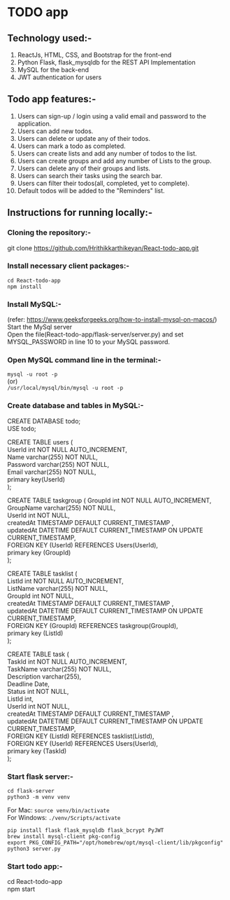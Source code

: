 # TODO app

## Technology used:-
1) ReactJs, HTML, CSS, and Bootstrap for the front-end
2) Python Flask, flask_mysqldb for the REST API Implementation
3) MySQL for the back-end 
4) JWT authentication for users

## Todo app features:- 
1) Users can sign-up / login using a valid email and password to the application. 
2) Users can add new todos.
3) Users can delete or update any of their todos.
4) Users can mark a todo as completed.
5) Users can create lists and add any number of todos to the list.
6) Users can create groups and add any number of Lists to the group.
7) Users can delete any of their groups and lists.
8) Users can search their tasks using the search bar.
9) Users can filter their todos(all, completed, yet to complete).
10) Default todos will be added to the "Reminders" list.


## Instructions for running locally:-
### Cloning the repository:-
git clone https://github.com/Hrithikkarthikeyan/React-todo-app.git

### Install necessary client packages:-
`cd React-todo-app`  
`npm install`  

### Install MySQL:-
(refer:  https://www.geeksforgeeks.org/how-to-install-mysql-on-macos/)  
Start the MySql server  
Open the file(React-todo-app/flask-server/server.py) and set MYSQL_PASSWORD in line 10 to your MySQL password.  

### Open MySQL command line in the terminal:-
`mysql -u root -p`  
(or)   
`/usr/local/mysql/bin/mysql -u root -p`  

### Create database and tables in MySQL:-
CREATE DATABASE todo;  
USE todo;  

CREATE TABLE users (  
  UserId int NOT NULL AUTO_INCREMENT,  
  Name varchar(255) NOT NULL,  
  Password varchar(255) NOT NULL,  
  Email varchar(255) NOT NULL,  
  primary key(UserId)  
);  

CREATE TABLE taskgroup (
  GroupId int NOT NULL AUTO_INCREMENT,  
  GroupName varchar(255) NOT NULL,  
  UserId int NOT NULL,  
  createdAt TIMESTAMP DEFAULT CURRENT_TIMESTAMP ,  
  updatedAt DATETIME DEFAULT CURRENT_TIMESTAMP ON UPDATE CURRENT_TIMESTAMP,  
  FOREIGN KEY (UserId) REFERENCES Users(UserId),  
  primary key (GroupId)  
);  
  
CREATE TABLE tasklist (  
  ListId int NOT NULL AUTO_INCREMENT,  
  ListName varchar(255) NOT NULL,  
  GroupId int NOT NULL,  
  createdAt TIMESTAMP DEFAULT CURRENT_TIMESTAMP ,  
  updatedAt DATETIME DEFAULT CURRENT_TIMESTAMP ON UPDATE CURRENT_TIMESTAMP,  
  FOREIGN KEY (GroupId) REFERENCES taskgroup(GroupId),  
  primary key (ListId)  
);  

CREATE TABLE task (  
  TaskId int NOT NULL AUTO_INCREMENT,  
  TaskName varchar(255) NOT NULL,  
  Description varchar(255),  
  Deadline Date,  
  Status int NOT NULL,  
  ListId int,  
  UserId int NOT NULL,  
  createdAt TIMESTAMP DEFAULT CURRENT_TIMESTAMP ,  
  updatedAt DATETIME DEFAULT CURRENT_TIMESTAMP ON UPDATE CURRENT_TIMESTAMP,  
  FOREIGN KEY (ListId) REFERENCES tasklist(ListId),  
  FOREIGN KEY (UserId) REFERENCES Users(UserId),  
  primary key (TaskId)  
);  

### Start flask server:-
`cd flask-server`  
`python3 -m venv venv`  

For Mac: `source venv/bin/activate`  
For Windows: `./venv/Scripts/activate`  
  
`pip install flask flask_mysqldb flask_bcrypt PyJWT`  
`brew install mysql-client pkg-config`  
`export PKG_CONFIG_PATH="/opt/homebrew/opt/mysql-client/lib/pkgconfig"`  
`python3 server.py`  

### Start todo app:-
cd React-todo-app  
npm start  
  
